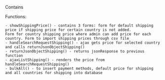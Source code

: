 Contains

Functions:

    - showShippingPrice() - contains 3 forms: form for default shipping price if shipping price for certain country is not added. 
    Form for country shipping price where admin can add price for each country. Form to import shipping prices through csv file
    - handleSearchRequestShipping() - ajax gets price for selected country and calls returnJsonObjectShipping() 
    - returnJsonObjectShipping() - returns jsonResponse to previous function
    - ajaxListShipping() - renders the price from handleSearchRequestShipping()
    - bulkAll() - to insert payment methods, default price for shipping and all countries for shipping into database
    